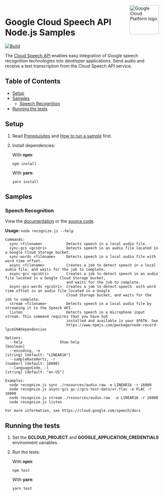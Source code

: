 <img src="https://avatars2.githubusercontent.com/u/2810941?v=3&s=96" alt="Google Cloud Platform logo" title="Google Cloud Platform" align="right" height="96" width="96"/>

# Google Cloud Speech API Node.js Samples

[![Build](https://storage.googleapis.com/cloud-docs-samples-badges/GoogleCloudPlatform/nodejs-docs-samples/nodejs-docs-samples-speech.svg)]()

The [Cloud Speech API](https://cloud.google.com/speech/docs) enables easy integration of Google speech recognition technologies into developer applications. Send audio and receive a text transcription from the Cloud Speech API service.

## Table of Contents

* [Setup](#setup)
* [Samples](#samples)
  * [Speech Recognition](#speech-recognition)
* [Running the tests](#running-the-tests)

## Setup

1.  Read [Prerequisites][prereq] and [How to run a sample][run] first.
1.  Install dependencies:

    With **npm**:

        npm install

    With **yarn**:

        yarn install

[prereq]: ../README.md#prerequisites
[run]: ../README.md#how-to-run-a-sample

## Samples

### Speech Recognition

View the [documentation][recognize_0_docs] or the [source code][recognize_0_code].

__Usage:__ `node recognize.js --help`

```
Commands:
  sync <filename>           Detects speech in a local audio file.
  sync-gcs <gcsUri>         Detects speech in an audio file located in a Google Cloud Storage bucket.
  sync-words <filename>     Detects speech in a local audio file with word time offset.
  async <filename>          Creates a job to detect speech in a local audio file, and waits for the job to complete.
  async-gcs <gcsUri>        Creates a job to detect speech in an audio file located in a Google Cloud Storage bucket,
                            and waits for the job to complete.
  async-gcs-words <gcsUri>  Creates a job to detect speech  with word time offset in an audio file located in a Google
                            Cloud Storage bucket, and waits for the job to complete.
  stream <filename>         Detects speech in a local audio file by streaming it to the Speech API.
  listen                    Detects speech in a microphone input stream. This command requires that you have SoX
                            installed and available in your $PATH. See
                            https://www.npmjs.com/package/node-record-lpcm16#dependencies

Options:
  --help                 Show help                                                                             [boolean]
  --encoding, -e                                                                          [string] [default: "LINEAR16"]
  --sampleRateHertz, -r                                                                        [number] [default: 16000]
  --languageCode, -l                                                                         [string] [default: "en-US"]

Examples:
  node recognize.js sync ./resources/audio.raw -e LINEAR16 -r 16000
  node recognize.js async-gcs gs://gcs-test-data/vr.flac -e FLAC -r 16000
  node recognize.js stream ./resources/audio.raw  -e LINEAR16 -r 16000
  node recognize.js listen

For more information, see https://cloud.google.com/speech/docs
```

[recognize_0_docs]: https://cloud.google.com/speech/docs
[recognize_0_code]: recognize.js

## Running the tests

1.  Set the **GCLOUD_PROJECT** and **GOOGLE_APPLICATION_CREDENTIALS** environment variables.

1.  Run the tests:

    With **npm**:

        npm test

    With **yarn**:

        yarn test
